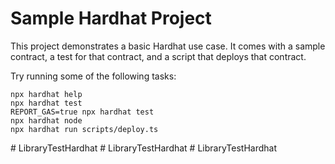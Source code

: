 # Sample Hardhat Project

This project demonstrates a basic Hardhat use case. It comes with a sample contract, a test for that contract, and a script that deploys that contract.

Try running some of the following tasks:

```shell
npx hardhat help
npx hardhat test
REPORT_GAS=true npx hardhat test
npx hardhat node
npx hardhat run scripts/deploy.ts
```
#   L i b r a r y T e s t H a r d h a t  
 #   L i b r a r y T e s t H a r d h a t  
 #   L i b r a r y T e s t H a r d h a t  
 